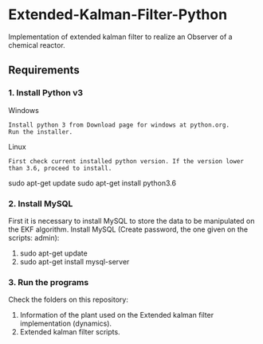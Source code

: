 # Extended-Kalman-Filter-Python
Implementation of extended kalman filter to realize an Observer of a chemical reactor.

## Requirements
### 1. Install Python v3
Windows

    Install python 3 from Download page for windows at python.org.
    Run the installer.

Linux

    First check current installed python version. If the version lower than 3.6, proceed to install.

sudo apt-get update
sudo apt-get install python3.6

### 2. Install MySQL
First it is necessary to install MySQL to store the data to be manipulated on the EKF algorithm.
Install MySQL (Create password, the one given on the scripts: admin):
1. sudo apt-get update
2. sudo apt-get install mysql-server

### 3. Run the programs
Check the folders on this repository:
1. Information of the plant used on the Extended kalman filter implementation (dynamics).
2. Extended kalman filter scripts.
